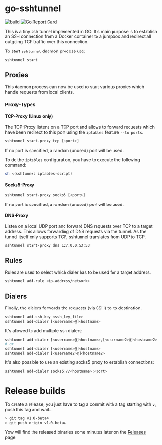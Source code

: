 # go-sshtunnel

![build](https://github.com/dueckminor/go-sshtunnel/workflows/build/badge.svg)
[![Go Report Card](https://goreportcard.com/badge/github.com/dueckminor/go-sshtunnel)](https://goreportcard.com/report/github.com/dueckminor/go-sshtunnel)

This is a tiny ssh tunnel implemented in GO. It's main purpose is to establish an SSH connection from a Docker container to a jumpbox and redirect all outgoing TCP traffic over this connection.

To start `sshtunnel` daemon process use:

```bash
sshtunnel start
```

## Proxies

This daemon process can now be used to start various proxies which handle
requests from local clients.

### Proxy-Types

#### TCP-Proxy (Linux only)

The TCP-Proxy listens on a TCP port and allows to forward requests
which have been redirect to this port using the `iptables` feature `--to-ports`.

```bash
sshtunnel start-proxy tcp [<port>]
```

If no port is specified, a random (unused) port will be used.

To do the `iptables` configuration, you have to execute the following command:

```bash
sh <(sshtunnel iptables-script)
```

#### Socks5-Proxy

```bash
sshtunnel start-proxy socks5 [<port>]
```

If no port is specified, a random (unused) port will be used.

#### DNS-Proxy

Listen on a local UDP port and forward DNS requests over TCP to a target address. This allows forwarding of DNS requests via the tunnel.
As the tunnel itself only supports TCP, sshtunnel translates from UDP to TCP.

```bash
sshtunnel start-proxy dns 127.0.0.53:53
```

## Rules

Rules are used to select which dialer has to be used for a target address.

```bash
sshtunnel add-rule <ip-address/network>
```

## Dialers

Finally, the dialers forwards the requests (via SSH) to its destination.

```bash
sshtunnel add-ssh-key <ssh_key_file>
sshtunnel add-dialer [<username>@]<hostname>
```

It's allowed to add multiple ssh dialers:

```bash
sshtunnel add-dialer [<username>@]<hostname>,[<username2>@]<hostname2>
# or
sshtunnel add-dialer [<username>@]<hostname>
sshtunnel add-dialer [<username2>@]<hostname2>
```

It's also possible to use an existing socks5 proxy to establish connections:

```bash
sshtunnel add-dialer socks5://<hostname>:<port>
```

# Release builds

To create a release, you just have to tag a commit with a tag starting with
`v`, push this tag and wait...

```bash
> git tag v1.0-beta4
> git push origin v1.0-beta4
```

Yow will find the released binaries some minutes later on the [Releases](https://github.com/dueckminor/go-sshtunnel/releases) page.
